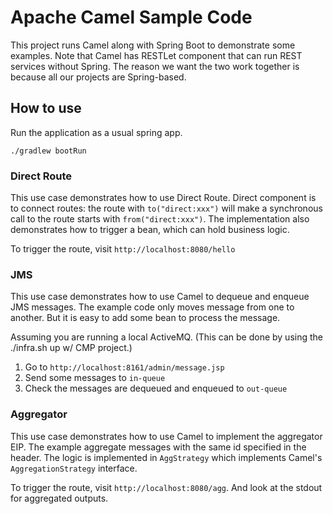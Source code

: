 # Apache Camel Sample Code

This project runs Camel along with Spring Boot to demonstrate some examples. 
Note that Camel has RESTLet component that can run REST services without Spring.
The reason we want the two work together is because all our projects are Spring-based.

## How to use

Run the application as a usual spring app.

```./gradlew bootRun```

### Direct Route
This use case demonstrates how to use Direct Route. Direct component is to connect routes: 
the route with `to("direct:xxx")` will make a synchronous call to the route starts with `from("direct:xxx")`.
The implementation also demonstrates how to trigger a bean, which can hold business logic.

To trigger the route, visit `http://localhost:8080/hello`


### JMS
This use case demonstrates how to use Camel to dequeue and enqueue JMS messages.
The example code only moves message from one to another. But it is easy to add some bean to process the message.

Assuming you are running a local ActiveMQ. (This can be done by using the ./infra.sh up w/ CMP project.)

1. Go to `http://localhost:8161/admin/message.jsp`
2. Send some messages to `in-queue`
3. Check the messages are dequeued and enqueued to `out-queue`

### Aggregator
This use case demonstrates how to use Camel to implement the aggregator EIP.
The example aggregate messages with the same id specified in the header. 
The logic is implemented in `AggStrategy` which implements Camel's `AggregationStrategy` interface.

To trigger the route, visit `http://localhost:8080/agg`.
And look at the stdout for aggregated outputs.
